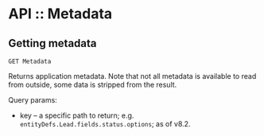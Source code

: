 # API :: Metadata

## Getting metadata

`GET Metadata`

Returns application metadata. Note that not all metadata is available to read from outside, some data is stripped from the result.

Query params:

* key – a specific path to return; e.g. `entityDefs.Lead.fields.status.options`; as of v8.2.

